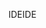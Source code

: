 <span data-ttu-id="90b1d-101">IDE</span><span class="sxs-lookup"><span data-stu-id="90b1d-101">IDE</span></span>
